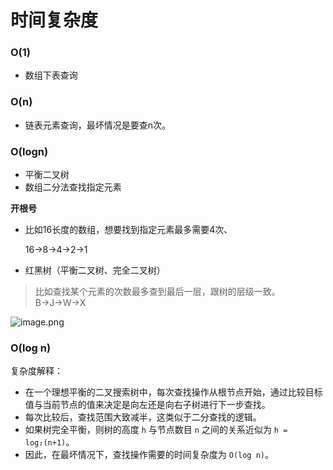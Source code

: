 # 时间复杂度

### O(1)

- 数组下表查询

### O(n)

- 链表元素查询，最坏情况是要查n次。

### O(logn)

- 平衡二叉树
- 数组二分法查找指定元素

**开根号**

- 比如16长度的数组，想要找到指定元素最多需要4次、
  
    16→8→4→2→1
    
- 红黑树（平衡二叉树、完全二叉树）

> 比如查找某个元素的次数最多查到最后一层，跟树的层级一致。B→J→W→X
> 

![image.png](https://s2.loli.net/2025/07/18/FCvx3cE2rV9KWwe.png)

### O(log n) 

复杂度解释：

- 在一个理想平衡的二叉搜索树中，每次查找操作从根节点开始，通过比较目标值与当前节点的值来决定是向左还是向右子树进行下一步查找。
- 每次比较后，查找范围大致减半，这类似于二分查找的逻辑。
- 如果树完全平衡，则树的高度 `h` 与节点数目 `n` 之间的关系近似为 `h = log₂(n+1)`。
- 因此，在最坏情况下，查找操作需要的时间复杂度为 `O(log n)`。